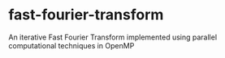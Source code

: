 # fast-fourier-transform
An iterative Fast Fourier Transform implemented using parallel computational techniques in OpenMP
